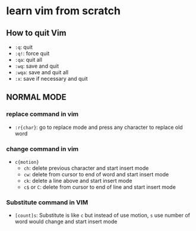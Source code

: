 # learn vim from scratch

## How to quit Vim

- `:q`: quit
- `:q!`: force quit
- `:qa`: quit all
- `:wq`: save and quit
- `:wqa`: save and quit all
- `:x`: save if necessary and quit

## NORMAL MODE

### replace command in vim

- `:r{char}`: go to replace mode and press any character to replace old word

### change command in vim

- `c{motion}`
  - `ch`: delete previous character and start insert mode
  - `cw`: delete from cursor to end of word and start insert mode
  - `ck`: delete a line above and start insert mode
  - `c$` or `C`: delete from cursor to end of line and start insert mode

### Substitute command in VIM

- `[count]s`: Substitute is like `c` but instead of use motion, `s` use number of word would change and start insert mode
